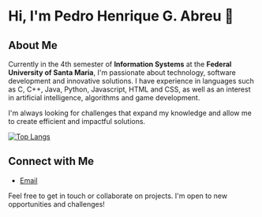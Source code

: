 # Hi, I'm Pedro Henrique G. Abreu 👋

## About Me
Currently in the 4th semester of **Information Systems** at the **Federal University of Santa Maria**, I'm passionate about technology, software development and innovative solutions. I have experience in languages ​​such as C, C++, Java, Python, Javascript, HTML and CSS, as well as an interest in artificial intelligence, algorithms and game development.

I'm always looking for challenges that expand my knowledge and allow me to create efficient and impactful solutions.

[![Top Langs](https://github-readme-stats.vercel.app/api/top-langs/?username=anuraghazra)](https://github.com/pedrohgabreu/github-readme-stats)

## Connect with Me
- [Email](mailto:pedroabreuiv@gmail.com)

Feel free to get in touch or collaborate on projects. I'm open to new opportunities and challenges!
